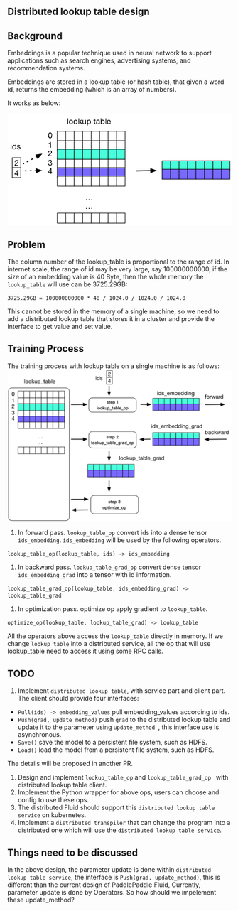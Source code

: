 ## Distributed lookup table design

## Background

Embeddings is a popular technique used in neural network to support applications such as search engines, advertising systems, and recommendation systems. 

Embeddings are stored in a lookup table (or hash table), that given a word id, returns the embedding (which is an array of numbers). 

It works as below:

![lookup table](./lookup_table.png)

## Problem
The column number of the lookup_table is proportional to the range of id. In internet scale, the range of id may be very large, say 100000000000, if the size of an embedding value is 40 Byte, then the whole memory the `lookup_table` will use can be 3725.29GB:

```shell
3725.29GB = 100000000000 * 40 / 1024.0 / 1024.0 / 1024.0
```
This cannot be stored in the memory of a single machine, so we need to add a distributed lookup table that stores it in a cluster and provide the interface to get value and set value.


## Training Process
The training process with lookup table on a single machine is as follows:
![lookup table training](./lookup_table_training.png)

1. In forward pass. `lookup_table_op` convert ids into a dense tensor `ids_embedding`. `ids_embedding` will be used by the following operators.
```
lookup_table_op(lookup_table, ids) -> ids_embedding
```
1. In backward pass. `lookup_table_grad_op` convert dense tensor `ids_embedding_grad` into a tensor with id information.
```
lookup_table_grad_op(lookup_table, ids_embedding_grad) -> lookup_table_grad
```
1. In optimization pass. optimize op apply gradient to `lookup_table`.
```
optimize_op(lookup_table, lookup_table_grad) -> lookup_table
```

All the operators above access the `lookup_table` directly in memory. If we change `lookup_table` into a distributed service, all the op that will use lookup_table need to access it using some RPC calls.

## TODO

1. Implement `distributed lookup table`, with service part and client part. The client should provide four interfaces:
  - `Pull(ids) -> embedding_values` pull embedding_values according to ids.
  - `Push(grad, update_method)` push `grad` to the distributed lookup table and update it to the parameter using `update_method `, this interface use is asynchronous.
  - `Save()` save the model to a persistent file system, such as HDFS.
  - `Load()` load the model from a persistent file system, such as HDFS.

  The details will be proposed in another PR.

1. Design and implement `lookup_table_op` and `lookup_table_grad_op ` with distributed lookup table client.
1. Implement the Python wrapper for above ops, users can choose and config to use these ops.
1. The distributed Fluid should support this `distributed lookup table service` on kubernetes.
1. Implement a `distributed transpiler` that can change the program into a distributed one which will use the `distributed lookup table service`.

## Things need to be discussed
In the above design, the parameter update is done within `distributed lookup table service`, the interface is `Push(grad, update_method)`, this is different than the current design of PaddlePaddle Fluid, Currently, parameter update is done by Operators. So how should we impelement these update_method?
